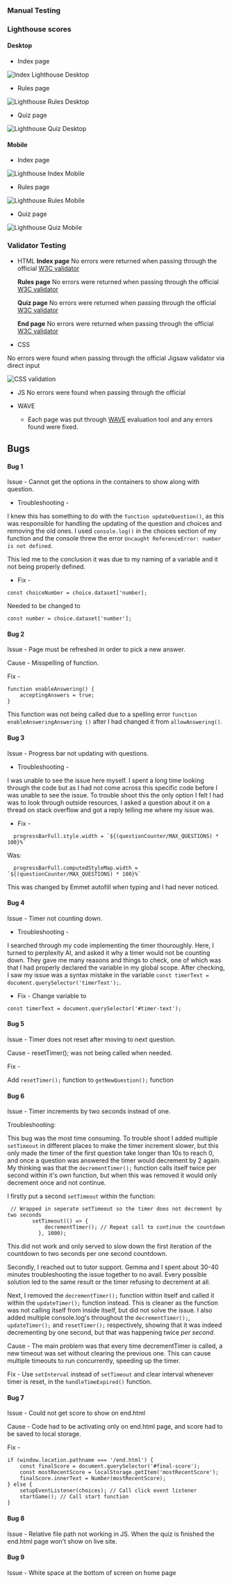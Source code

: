 ### Manual Testing


### Lighthouse scores
#### Desktop
- Index page

![Index Lighthouse Desktop](docs/images/lh-desktop-index.png)

- Rules page

![Lighthouse Rules Desktop](docs/images/lh-desktop-rules.png)

- Quiz page

![Lighthouse Quiz Desktop](docs/images/lh-desktop-quiz.png)

#### Mobile
- Index page

![Lighthouse Index Mobile](docs/images/lh-mobile-index.png)

- Rules page

![Lighthouse Rules Mobile](docs/images/lh-mobile-rules.png)

- Quiz page

![Lighthouse Quiz Mobile](docs/images/lh-mobile-quiz.png)

### Validator Testing 

- HTML
  **Index page** No errors were returned when passing through the official [W3C validator](https://validator.w3.org/nu/?doc=https%3A%2F%2Fsimonmoynihan33.github.io%2FKickoff-Knowledge-Quiz%2Findex.html)
  
  **Rules page** No errors were returned when passing through the official [W3C validator](https://validator.w3.org/nu/?doc=https%3A%2F%2Fsimonmoynihan33.github.io%2FKickoff-Knowledge-Quiz%2Fsoccer-rules.html)

  **Quiz page** No errors were returned when passing through the official [W3C validator](https://validator.w3.org/nu/?doc=https%3A%2F%2Fsimonmoynihan33.github.io%2FKickoff-Knowledge-Quiz%2Fsoccer-quiz.html)

  **End page** No errors were returned when passing through the official [W3C validator](https://validator.w3.org/nu/?doc=https%3A%2F%2Fsimonmoynihan33.github.io%2FKickoff-Knowledge-Quiz%2Fend.html)

- CSS

No errors were found when passing through the official Jigsaw validator via direct input

![CSS validation](docs/images/css-validation-quiz.png)
  

- JS 
No errors were found when passing through the official 

- WAVE
  - Each page was put through [WAVE](https://wave.webaim.org/) evaluation tool and any errors found were fixed.

## Bugs
#### Bug 1 

Issue - Cannot get the options in the containers to show along with question.

- Troubleshooting -

I knew this has something to do with the ```function updateQuestion()```, as this was responsible for handling the updating of the question and choices and removing the old ones. I used  ```console.log()``` in the choices section of my function and the console threw the error ```Uncaught ReferenceError: number is not defined```.

This led me to the conclusion it was due to my naming of a variable and it not being properly defined.

- Fix -

```
const choiceNumber = choice.dataset['number];
```

Needed to be changed to

```
const number = choice.dataset['number'];
```

#### Bug 2 

Issue - Page must be refreshed in order to pick a new answer.

Cause - Misspelling of function. 

Fix - 

``` 
function enableAnswering() {
    acceptingAnswers = true;
}
```
This function was not being called due to a spelling error ```function enableAnsweringAnswering ()``` after I had changed it from ```allowAnswering()```.

#### Bug 3

Issue - Progress bar not updating with questions.

- Troubleshooting -

I was unable to see the issue here myself. I spent a long time looking through the code but as I had not come across this specific code before I was unable to see the issue. To trouble shoot this the only option I felt I had was to look through outside resources, I asked a question about it on a thread on stack overflow and got a reply telling me where my issue was. 

- Fix -
```
  progressBarFull.style.width = `${(questionCounter/MAX_QUESTIONS) * 100}%`
  ```
Was:
  ```
    progressBarFull.computedStyleMap.width = `${(questionCounter/MAX_QUESTIONS) * 100}%`
  ```

This was changed by Emmet autofill when typing and I had never noticed. 

#### Bug 4 

Issue - Timer not counting down.

- Troubleshooting -

I searched through my code implementing the timer thouroughly. Here, I turned to perplexity AI, and asked it why a timer would not be counting down. They gave me many reasons and things to check, one of which was that I had properly declared the variable in my global scope. After checking, I saw my issue was a syntax mistake in the variable ```const timerText = document.querySelector('timerText');```.

- Fix - Change variable to
```
const timerText = document.querySelector('#timer-text');
```

#### Bug 5

Issue - Timer does not reset after moving to next question.

Cause - resetTimer(); was not being called when needed.

Fix -  

Add ```resetTimer();``` function to ```getNewQuestion();``` function

#### Bug 6

Issue - Timer increments by two seconds instead of one.

Troubleshooting: 

This bug was the most time consuming. To trouble shoot I added multiple ```setTimeout``` in different places to make the timer increment slower, but this only made the timer of the first question take longer than 10s to reach 0, and once a question was answered the timer would decrement by 2 again. My thinking was that the ```decrementTimer();``` function calls itself twice per second within it's own function, but when this was removed it would only decrement once and not continue. 

I firstly put a second ```setTimeout``` within the function: 
```
 // Wrapped in seperate setTimeout so the timer does not decrement by two seconds
        setTimeout(() => {
            decrementTimer(); // Repeat call to continue the countdown
          }, 1000);
```
This did not work and only served to slow down the first iteration of the countdown to two seconds per one second countdown.

Secondly, I reached out to tutor support. Gemma and I spent about 30-40 minutes troubleshooting the issue together to no avail. Every possible solution led to the same result or the timer refusing to decrement at all. 

Next, I removed the ```decrementTimer();``` function within itself and called it within the ```updateTimer();``` function instead. This is cleaner as the function was not calling itself from inside itself, but did not solve the issue. I also added multiple console.log's throughout the ```decrementTimer();```, ```updateTimer();``` and ```resetTimer();``` respectively, showing that it was indeed decrementing by one second, but that was happening twice *per second*.

Cause - The main problem was that every time decrementTimer is called, a new timeout was set without clearing the previous one. This can cause multiple timeouts to run concurrently, speeding up the timer.

Fix - Use ```setInterval``` instead of ```setTimeout``` and clear interval whenever timer is reset, in the ```handleTimeExpired()``` function.

#### Bug 7

Issue - Could not get score to show on end.html

Cause - Code had to be activating only on end.html page, and score had to be saved to local storage.

Fix - 
```
if (window.location.pathname === '/end.html') {
    const finalScore = document.querySelector('#final-score');
    const mostRecentScore = localStorage.getItem('mostRecentScore');
    finalScore.innerText = Number(mostRecentScore);
} else {
    setupEventListener(choices); // Call click event listener
    startGame(); // Call start function
}
```
#### Bug 8

Issue - Relative file path not working in JS. When the quiz is finished the end.html page won't show on live site.

#### Bug 9 

Issue - White space at the bottom of screen on home page
